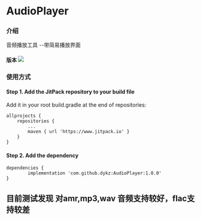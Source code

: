 # AudioPlayer

### 介绍
音频播放工具
--带简易播放界面

#### 版本 [![](https://www.jitpack.io/v/dykz/AudioPlayer.svg)](https://www.jitpack.io/#dykz/AudioPlayer) 

### 使用方式
#### Step 1. Add the JitPack repository to your build file

Add it in your root build.gradle at the end of repositories:

	allprojects {
		repositories {
			...
			maven { url 'https://www.jitpack.io' }
		}
	}

#### Step 2. Add the dependency

	dependencies {
	        implementation 'com.github.dykz:AudioPlayer:1.0.0'
	}

## 目前测试发现 对amr,mp3,wav 音频支持较好，flac支持较差
